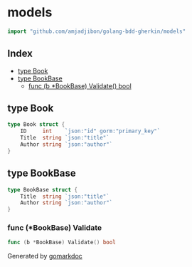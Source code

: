 <!-- Code generated by gomarkdoc. DO NOT EDIT -->

# models

```go
import "github.com/amjadjibon/golang-bdd-gherkin/models"
```

## Index

- [type Book](<#Book>)
- [type BookBase](<#BookBase>)
  - [func \(b \*BookBase\) Validate\(\) bool](<#BookBase.Validate>)


<a name="Book"></a>
## type Book



```go
type Book struct {
    ID     int    `json:"id" gorm:"primary_key"`
    Title  string `json:"title"`
    Author string `json:"author"`
}
```

<a name="BookBase"></a>
## type BookBase



```go
type BookBase struct {
    Title  string `json:"title"`
    Author string `json:"author"`
}
```

<a name="BookBase.Validate"></a>
### func \(\*BookBase\) Validate

```go
func (b *BookBase) Validate() bool
```



Generated by [gomarkdoc](<https://github.com/princjef/gomarkdoc>)

